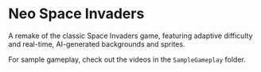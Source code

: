 # Neo Space Invaders

A remake of the classic Space Invaders game, featuring adaptive difficulty and real-time, AI-generated backgrounds and sprites.

For sample gameplay, check out the videos in the `SampleGameplay` folder.
